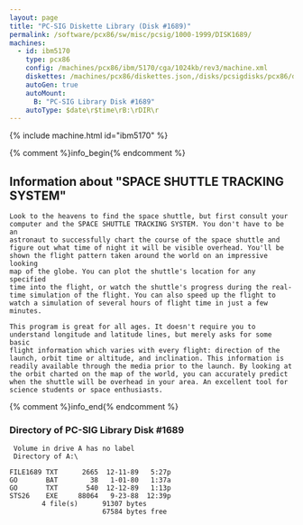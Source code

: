 ```yaml
---
layout: page
title: "PC-SIG Diskette Library (Disk #1689)"
permalink: /software/pcx86/sw/misc/pcsig/1000-1999/DISK1689/
machines:
  - id: ibm5170
    type: pcx86
    config: /machines/pcx86/ibm/5170/cga/1024kb/rev3/machine.xml
    diskettes: /machines/pcx86/diskettes.json,/disks/pcsigdisks/pcx86/diskettes.json
    autoGen: true
    autoMount:
      B: "PC-SIG Library Disk #1689"
    autoType: $date\r$time\rB:\rDIR\r
---
```


{% include machine.html id="ibm5170" %}

{% comment %}info_begin{% endcomment %}

## Information about "SPACE SHUTTLE TRACKING SYSTEM"

    Look to the heavens to find the space shuttle, but first consult your
    computer and the SPACE SHUTTLE TRACKING SYSTEM. You don't have to be an
    astronaut to successfully chart the course of the space shuttle and
    figure out what time of night it will be visible overhead. You'll be
    shown the flight pattern taken around the world on an impressive looking
    map of the globe. You can plot the shuttle's location for any specified
    time into the flight, or watch the shuttle's progress during the real-
    time simulation of the flight. You can also speed up the flight to
    watch a simulation of several hours of flight time in just a few
    minutes.
    
    This program is great for all ages. It doesn't require you to
    understand longitude and latitude lines, but merely asks for some basic
    flight information which varies with every flight: direction of the
    launch, orbit time or altitude, and inclination. This information is
    readily available through the media prior to the launch. By looking at
    the orbit charted on the map of the world, you can accurately predict
    when the shuttle will be overhead in your area. An excellent tool for
    science students or space enthusiasts.
{% comment %}info_end{% endcomment %}


### Directory of PC-SIG Library Disk #1689

     Volume in drive A has no label
     Directory of A:\

    FILE1689 TXT      2665  12-11-89   5:27p
    GO       BAT        38   1-01-80   1:37a
    GO       TXT       540  12-12-89   1:13p
    STS26    EXE     88064   9-23-88  12:39p
            4 file(s)      91307 bytes
                           67584 bytes free

